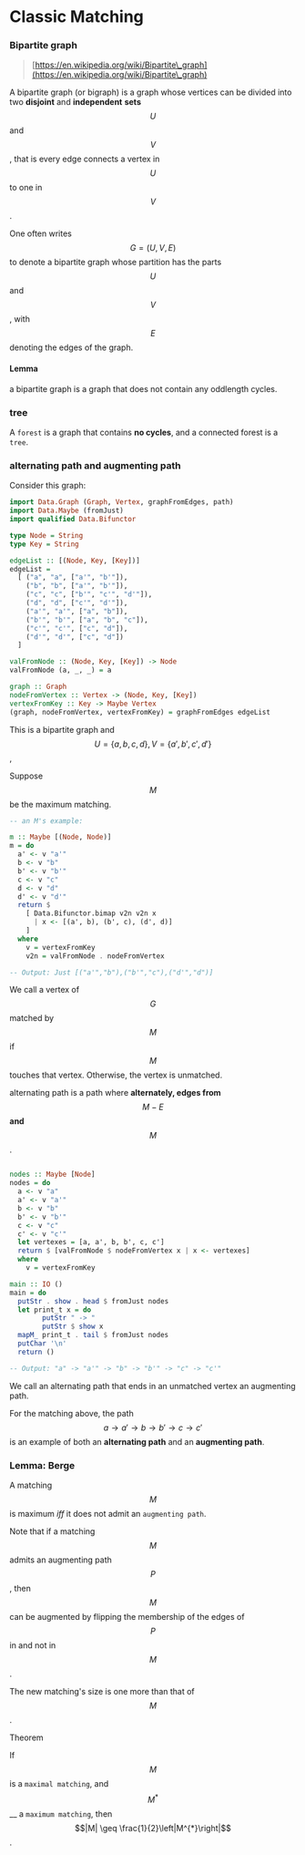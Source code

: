 # Classic Matching

### Bipartite graph <a href="#firstheading" id="firstheading"></a>

> [https://en.wikipedia.org/wiki/Bipartite\_graph](https://en.wikipedia.org/wiki/Bipartite\_graph)

A bipartite graph (or bigraph) is a graph whose vertices can be divided into two **disjoint** and **independent** **sets** $$U$$ and $$V$$, that is every edge connects a vertex in $$U$$ to one in $$V$$.&#x20;

One often writes $$G=(U, V, E)$$ to denote a bipartite graph whose partition has the parts $$U$$ and $$V$$, with $$E$$ denoting the edges of the graph.&#x20;

#### Lemma

a bipartite graph is a graph that does not contain any oddlength cycles.



### tree

A `forest` is a graph that contains **no cycles**, and a connected forest is a `tree`.



### alternating path and augmenting path

Consider this graph:

```haskell
import Data.Graph (Graph, Vertex, graphFromEdges, path)
import Data.Maybe (fromJust)
import qualified Data.Bifunctor

type Node = String
type Key = String

edgeList :: [(Node, Key, [Key])]
edgeList =
  [ ("a", "a", ["a'", "b'"]),
    ("b", "b", ["a'", "b'"]),
    ("c", "c", ["b'", "c'", "d'"]),
    ("d", "d", ["c'", "d'"]),
    ("a'", "a'", ["a", "b"]),
    ("b'", "b'", ["a", "b", "c"]),
    ("c'", "c'", ["c", "d"]),
    ("d'", "d'", ["c", "d"])
  ]

valFromNode :: (Node, Key, [Key]) -> Node
valFromNode (a, _, _) = a

graph :: Graph
nodeFromVertex :: Vertex -> (Node, Key, [Key])
vertexFromKey :: Key -> Maybe Vertex
(graph, nodeFromVertex, vertexFromKey) = graphFromEdges edgeList

```

This is a bipartite graph and $$U = \{a,b,c,d\}, V = \{a',b',c',d'\}$$,&#x20;

Suppose $$M$$ be the maximum matching.

```haskell
-- an M's example:

m :: Maybe [(Node, Node)]
m = do
  a' <- v "a'"
  b <- v "b"
  b' <- v "b'"
  c <- v "c"
  d <- v "d"
  d' <- v "d'"
  return $
    [ Data.Bifunctor.bimap v2n v2n x
      | x <- [(a', b), (b', c), (d', d)]
    ]
  where
    v = vertexFromKey
    v2n = valFromNode . nodeFromVertex

-- Output: Just [("a'","b"),("b'","c"),("d'","d")]
```



We call a vertex of $$G$$ matched by $$M$$ if $$M$$ touches that vertex. Otherwise, the vertex is unmatched.

alternating path is a path where **alternately, edges from** $$M-E$$ **and** $$M$$.

```haskell

nodes :: Maybe [Node]
nodes = do
  a <- v "a"
  a' <- v "a'"
  b <- v "b"
  b' <- v "b'"
  c <- v "c"
  c' <- v "c'"
  let vertexes = [a, a', b, b', c, c']
  return $ [valFromNode $ nodeFromVertex x | x <- vertexes]
  where
    v = vertexFromKey

main :: IO ()
main = do
  putStr . show . head $ fromJust nodes
  let print_t x = do
        putStr " -> "
        putStr $ show x
  mapM_ print_t . tail $ fromJust nodes
  putChar '\n'
  return ()

-- Output: "a" -> "a'" -> "b" -> "b'" -> "c" -> "c'"
```



We call an alternating path that ends in an unmatched vertex an augmenting path.

For the matching above, the path $$a \to a' \to b \to b' \to c \to c'$$ is an example of both an **alternating path** and an **augmenting path**.



### Lemma: Berge

A matching $$M$$ is maximum _iff_ it does not admit an `augmenting path`.

Note that if a matching $$M$$ admits an augmenting path $$P$$, then $$M$$ can be augmented by flipping the membership of the edges of $$P$$ in and not in $$M$$.

The new matching's size is one more than that of $$M$$.



Theorem

If $$M$$ is a `maximal matching`, and $$M^{*}$$ __ a `maximum matching`, then $$|M| \geq \frac{1}{2}\left|M^{*}\right|$$.











